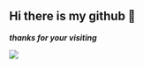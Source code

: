 ## Hi there is my github 👋

***thanks for your visiting***

![](https://github-readme-stats.vercel.app/api/top-langs/?username=funnymadep&theme=transparent&hide_border=true&layout=donut-vertical&langs_count=6)

<!--
**funnymadep/funnymadep** is a ✨ _special_ ✨ repository because its `README.md` (this file) appears on your GitHub profile.

Here are some ideas to get you started:

- 🔭 I’m currently working on ...
- 🌱 I’m currently learning ...
- 👯 I’m looking to collaborate on ...
- 🤔 I’m looking for help with ...
- 💬 Ask me about ...
- 📫 How to reach me: ...
- 😄 Pronouns: ...
- ⚡ Fun fact: ...
-->
